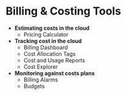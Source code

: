# Billing & Costing Tools

- **Estimating costs in the cloud**
    - Pricing Calculator
- **Tracking cost in the cloud**
    - Billing Dashboard
    - Cost Allocation Tags
    - Cost and Usage Reports
    - Cost Explorer
- **Monitoring against costs plans**
    - Billing Alarms
    - Budgets